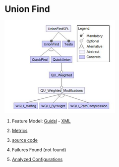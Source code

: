 # Union Find

![image](https://raw.githubusercontent.com/fischerJF/challenge/master/featureModel/UnionFind.JPG)

1. Feature Model: [Guidsl](https://github.com/fischerJF/challenge/blob/master/workspace_IncLing/UnionFind/modified-model.m) - [XML](https://github.com/fischerJF/challenge/blob/master/workspace_IncLing/UnionFind/model.xml)

2. [Metrics](https://github.com/fischerJF/challenge/blob/master/metrics/UnionFind.csv)
 
3. [source code](https://github.com/fischerJF/challenge/tree/master/workspace_IncLing/UnionFind)

4. Failures Found (not found)

5. [Analyzed Configurations](https://github.com/fischerJF/challenge/tree/master/workspace_IncLing/Tools/All_valid_conf/UnionFind/products)
 
